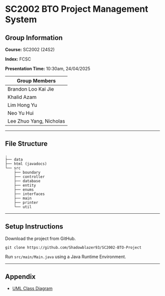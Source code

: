 # SC2002 BTO Project Management System

## Group Information
**Course:** SC2002 (24S2)

**Index:** FCSC

**Presentation Time:** 10:30am,  24/04/2025

| Group Members           |
| ----------------------- |
| Brandon Loo Kai Jie     |
| Khalid Azam             |
| Lim Hong Yu             |
| Neo Yu Hui              |
| Lee Zhuo Yang, Nicholas |
___
## File Structure
```
.
├── data
├── html (javadocs)
└── src
    ├── boundary
    ├── controller
    ├── database
    ├── entity
    ├── enums
    ├── interfaces
    ├── main
    ├── printer
    └── util
```
___
## Setup Instructions
Download the project from GitHub.

```shell
git clone https://github.com/Shadowblazer93/SC2002-BTO-Project
```
Run `src/main/Main.java` using a Java Runtime Environment.
___
## Appendix
- [UML Class Diagram](https://raw.githubusercontent.com/Shadowblazer93/SC2002-BTO-Project/refs/heads/main/SC2002%20UML%20Class%20Diagram.jpg)
